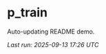 # p_train

Auto-updating README demo.

<!--START_SECTION:status-->
_Last run: 2025-09-13 17:26 UTC_
<!--END_SECTION:status-->

















































































































































































































































































































































































































































































































